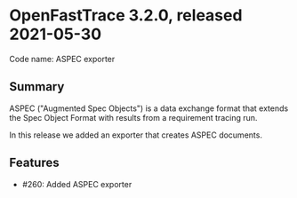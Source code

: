 # OpenFastTrace 3.2.0, released 2021-05-30

Code name: ASPEC exporter

## Summary

ASPEC ("Augmented Spec Objects") is a data exchange format that extends the Spec Object Format with results from a requirement tracing run.

In this release we added an exporter that creates ASPEC documents.

## Features

* #260: Added ASPEC exporter